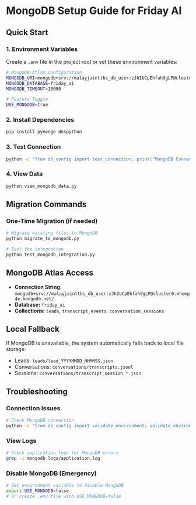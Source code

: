 # MongoDB Setup Guide for Friday AI

## Quick Start

### 1. Environment Variables
Create a `.env` file in the project root or set these environment variables:

```bash
# MongoDB Atlas Configuration
MONGODB_URI=mongodb+srv://malayjainttbs_db_user:zJhIUCpEhfah9gLP@cluster0.xhomp4e.mongodb.net/
MONGODB_DATABASE=friday_ai
MONGODB_TIMEOUT=10000

# Feature Toggle
USE_MONGODB=true
```

### 2. Install Dependencies
```bash
pip install pymongo dnspython
```

### 3. Test Connection
```bash
python -c "from db_config import test_connection; print('MongoDB Connected:', test_connection())"
```

### 4. View Data
```bash
python view_mongodb_data.py
```

## Migration Commands

### One-Time Migration (if needed)
```bash
# Migrate existing files to MongoDB
python migrate_to_mongodb.py

# Test the integration
python test_mongodb_integration.py
```

## MongoDB Atlas Access

- **Connection String:** `mongodb+srv://malayjainttbs_db_user:zJhIUCpEhfah9gLP@cluster0.xhomp4e.mongodb.net/`
- **Database:** `friday_ai`
- **Collections:** `leads`, `transcript_events`, `conversation_sessions`

## Local Fallback

If MongoDB is unavailable, the system automatically falls back to local file storage:
- Leads: `leads/lead_YYYYMMDD_HHMMSS.json`
- Conversations: `conversations/transcripts.jsonl`
- Sessions: `conversations/transcript_session_*.json`

## Troubleshooting

### Connection Issues
```bash
# Check MongoDB connection
python -c "from db_config import validate_environment; validate_environment()"
```

### View Logs
```bash
# Check application logs for MongoDB errors
grep -i mongodb logs/application.log
```

### Disable MongoDB (Emergency)
```bash
# Set environment variable to disable MongoDB
export USE_MONGODB=false
# Or create .env file with USE_MONGODB=false
```